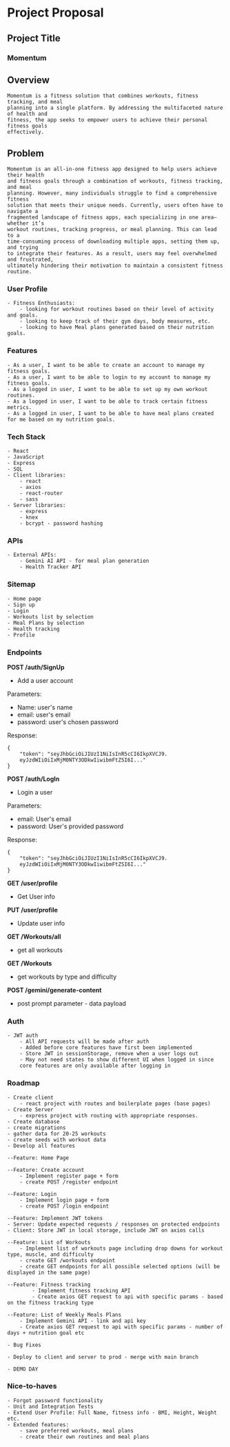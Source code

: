 # Project Proposal

## Project Title
### Momentum
	
## Overview
	Momentum is a fitness solution that combines workouts, fitness tracking, and meal 
	planning into a single platform. By addressing the multifaceted nature of health and 
	fitness, the app seeks to empower users to achieve their personal fitness goals 
	effectively.
	
## Problem
	Momentum is an all-in-one fitness app designed to help users achieve their health 
	and fitness goals through a combination of workouts, fitness tracking, and meal 
	planning. However, many individuals struggle to find a comprehensive fitness 
	solution that meets their unique needs. Currently, users often have to navigate a 
	fragmented landscape of fitness apps, each specializing in one area—whether it’s 
	workout routines, tracking progress, or meal planning. This can lead to a 
	time-consuming process of downloading multiple apps, setting them up, and trying 
	to integrate their features. As a result, users may feel overwhelmed and frustrated, 
	ultimately hindering their motivation to maintain a consistent fitness routine. 
	
### User Profile
	- Fitness Enthusiasts:
		- looking for workout routines based on their level of activity and goals. 
		- looking to keep track of their gym days, body measures, etc.
		- looking to have Meal plans generated based on their nutrition goals.
	
### Features
	- As a user, I want to be able to create an account to manage my fitness goals.
	- As a user, I want to be able to login to my account to manage my fitness goals.
	- As a logged in user, I want to be able to set up my own workout routines.
	- As a logged in user, I want to be able to track certain fitness metrics. 
	- As a logged in user, I want to be able to have meal plans created for me based on my nutrition goals. 
		

### Tech Stack
	- React
	- JavaScript
	- Express
	- SQL
	- Client libraries:
		- react
		- axios		
		- react-router
		- sass
	- Server libraries:
		- express
		- knex
		- bcrypt - password hashing
		
### APIs
	- External APIs:
		- Gemini AI API - for meal plan generation 
		- Health Tracker API  
		
### Sitemap
	- Home page
	- Sign up
	- Login
	- Workouts list by selection
	- Meal Plans by selection
	- Health tracking
	- Profile

### Endpoints

**POST /auth/SignUp**

- Add a user account 

Parameters: 
- Name: user's name
- email: user's email
- password: user's chosen password

Response:
```
{
    "token": "seyJhbGciOiJIUzI1NiIsInR5cCI6IkpXVCJ9.
    eyJzdWIiOiIxMjM0NTY3ODkwIiwibmFtZSI6I..."
}
```

**POST /auth/LogIn**

- Login a user

Parameters:
- email: User's email
- password: User's provided password

Response:
```
{
    "token": "seyJhbGciOiJIUzI1NiIsInR5cCI6IkpXVCJ9.
    eyJzdWIiOiIxMjM0NTY3ODkwIiwibmFtZSI6I..."
}
```

**GET /user/profile**

- Get User info

**PUT /user/profile**

- Update user info

**GET /Workouts/all**

- get all workouts

**GET /Workouts**

- get workouts by type and difficulty 

**POST /gemini/generate-content**

- post prompt parameter - data payload

### Auth
	- JWT auth
		- All API requests will be made after auth
		- Added before core features have first been implemented
		- Store JWT in sessionStorage, remove when a user logs out
		- May not need states to show different UI when logged in since
		core features are only available after logging in
			
### Roadmap
	- Create client
		- react project with routes and boilerplate pages (base pages) 	
	- Create Server
		- express project with routing with appropriate responses.
	- Create database 
	- create migrations
	- gather data for 20-25 workouts 
	- create seeds with workout data
	- Develop all features

	--Feature: Home Page
	
	--Feature: Create account
		- Implement register page + form 
		- create POST /register endpoint
		
	--Feature: Login
		- Implement login page + form
		- create POST /login endpoint
		
	--Feature: Implement JWT tokens
    - Server: Update expected requests / responses on protected endpoints
    - Client: Store JWT in local storage, include JWT on axios calls
	
	--Feature: List of Workouts 
		- Implement list of workouts page including drop downs for workout type, muscle, and difficulty
		- create GET /workouts endpoint 
		- create GET endpoints for all possible selected options (will be displayed in the same page)
	
	--Feature: Fitness tracking 
			- Implement fitness tracking API 
			- Create axios GET request to api with specific params - based on the fitness tracking type
	
	--Feature: List of Weekly Meals Plans 
		- Implement Gemini API - link and api key
		- Create axios GET request to api with specific params - number of days + nutrition goal etc
	
	- Bug Fixes
	
	- Deploy to client and server to prod - merge with main branch
	
	- DEMO DAY
	
### Nice-to-haves
	- Forgot password functionality
	- Unit and Integration Tests
	- Extend User Profile: Full Name, fitness info - BMI, Height, Weight etc. 
	- Extended features:
		- save preferred workouts, meal plans
		- create their own routines and meal plans